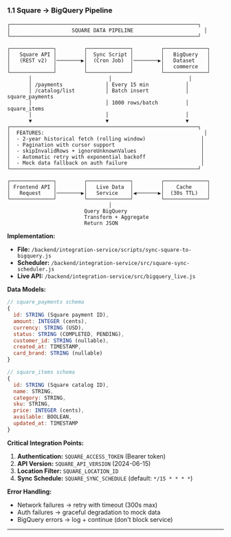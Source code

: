 ### 1.1 Square → BigQuery Pipeline

```
┌─────────────────────────────────────────────────────────────┐
│                    SQUARE DATA PIPELINE                       │
└─────────────────────────────────────────────────────────────┘

┌──────────────┐         ┌──────────────┐         ┌──────────────┐
│   Square API │         │  Sync Script │         │   BigQuery   │
│   (REST v2)  │────────▶│  (Cron Job)  │────────▶│   Dataset    │
│              │         │              │         │   commerce   │
└──────────────┘         └──────────────┘         └──────────────┘
       │                         │                         │
       │ /payments              │ Every 15 min            │
       │ /catalog/list          │ Batch insert            │ square_payments
       │                        │ 1000 rows/batch         │ square_items
       │                        │                         │
       ▼                        ▼                         ▼
┌─────────────────────────────────────────────────────────────┐
│  FEATURES:                                                    │
│  - 2-year historical fetch (rolling window)                  │
│  - Pagination with cursor support                            │
│  - skipInvalidRows + ignoreUnknownValues                     │
│  - Automatic retry with exponential backoff                  │
│  - Mock data fallback on auth failure                        │
└─────────────────────────────────────────────────────────────┘

┌──────────────┐         ┌──────────────┐         ┌──────────────┐
│ Frontend API │         │   Live Data  │         │    Cache     │
│   Request    │────────▶│   Service    │◀───────▶│  (30s TTL)   │
└──────────────┘         └──────────────┘         └──────────────┘
                                 │
                         Query BigQuery
                         Transform + Aggregate
                         Return JSON
```

**Implementation:**

- **File:** `/backend/integration-service/scripts/sync-square-to-bigquery.js`
- **Scheduler:** `/backend/integration-service/src/square-sync-scheduler.js`
- **Live API:** `/backend/integration-service/src/bigquery_live.js`

**Data Models:**

```javascript
// square_payments schema
{
  id: STRING (Square payment ID),
  amount: INTEGER (cents),
  currency: STRING (USD),
  status: STRING (COMPLETED, PENDING),
  customer_id: STRING (nullable),
  created_at: TIMESTAMP,
  card_brand: STRING (nullable)
}

// square_items schema
{
  id: STRING (Square catalog ID),
  name: STRING,
  category: STRING,
  sku: STRING,
  price: INTEGER (cents),
  available: BOOLEAN,
  updated_at: TIMESTAMP
}
```

**Critical Integration Points:**

1. **Authentication:** `SQUARE_ACCESS_TOKEN` (Bearer token)
2. **API Version:** `SQUARE_API_VERSION` (2024-06-15)
3. **Location Filter:** `SQUARE_LOCATION_ID`
4. **Sync Schedule:** `SQUARE_SYNC_SCHEDULE` (default: `*/15 * * * *`)

**Error Handling:**

- Network failures → retry with timeout (300s max)
- Auth failures → graceful degradation to mock data
- BigQuery errors → log + continue (don't block service)

---
